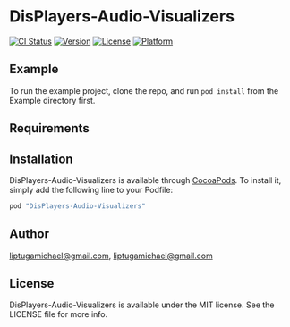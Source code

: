 # DisPlayers-Audio-Visualizers

[![CI Status](http://img.shields.io/travis/liptugamichael@gmail.com/DisPlayers-Audio-Visualizers.svg?style=flat)](https://travis-ci.org/liptugamichael@gmail.com/DisPlayers-Audio-Visualizers)
[![Version](https://img.shields.io/cocoapods/v/DisPlayers-Audio-Visualizers.svg?style=flat)](http://cocoapods.org/pods/DisPlayers-Audio-Visualizers)
[![License](https://img.shields.io/cocoapods/l/DisPlayers-Audio-Visualizers.svg?style=flat)](http://cocoapods.org/pods/DisPlayers-Audio-Visualizers)
[![Platform](https://img.shields.io/cocoapods/p/DisPlayers-Audio-Visualizers.svg?style=flat)](http://cocoapods.org/pods/DisPlayers-Audio-Visualizers)

## Example

To run the example project, clone the repo, and run `pod install` from the Example directory first.

## Requirements

## Installation

DisPlayers-Audio-Visualizers is available through [CocoaPods](http://cocoapods.org). To install
it, simply add the following line to your Podfile:

```ruby
pod "DisPlayers-Audio-Visualizers"
```

## Author

liptugamichael@gmail.com, liptugamichael@gmail.com

## License

DisPlayers-Audio-Visualizers is available under the MIT license. See the LICENSE file for more info.
